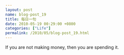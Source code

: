 ```yaml
---  
layout: post  
name: blog-post_19  
title: 每日一句  
date: 2010-05-19 00:29:00 +0800  
categories: ["Life"]  
permalink: /2010/05/blog-post_19.html  
---  
```

If you are not making money, then you are spending it.
